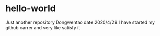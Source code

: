 # hello-world
Just another repository
Dongwentao date:2020/4/29:I have started my github carrer and very like satisfy it

